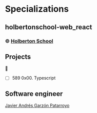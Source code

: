 # Specializations
## holbertonschool-web_react
### :copyright: **[Holberton School](https://www.holbertonschool.com/)**

## Projects
:open_file_folder:
* [ ] 589 0x00. Typescript

## Software engineer
[Javier Andrés Garzón Patarroyo](https://www.javierandresgp.com)
